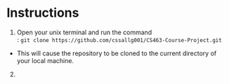 # Instructions
 
1. Open your unix terminal and run the command \
: `git clone https://github.com/cssallg001/CS463-Course-Project.git`
- This will cause the repository to be cloned to the current directory of your local machine. 
2. 